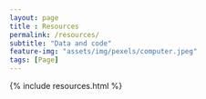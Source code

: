 ```yaml
--- 
layout: page
title : Resources 
permalink: /resources/
subtitle: "Data and code" 
feature-img: "assets/img/pexels/computer.jpeg"
tags: [Page]
---
```


{% include resources.html %}
